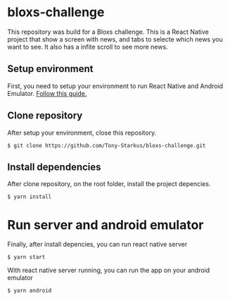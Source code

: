 # bloxs-challenge
This repository was build for a Bloxs challenge. This is a React Native project that show a screen with news, and tabs to selecte which news you want to see. It also has a infite scroll to see more news.

## Setup environment
First, you need to setup your environment to run React Native and Android Emulator. [Follow this guide.](https://reactnative.dev/docs/environment-setup)

## Clone repository
After setup your environment, close this repository.
```
$ git clone https://github.com/Tony-Starkus/bloxs-challenge.git
```

## Install dependencies
After clone repository, on the root folder, install the project depencies.
```
$ yarn install
```

# Run server and android emulator
Finally, after install depencies, you can run react native server
```
$ yarn start
```
With react native server running, you can run the app on your android emulator
```
$ yarn android
```
